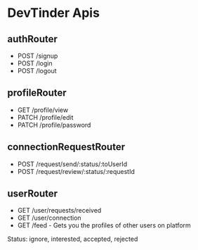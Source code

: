 # DevTinder Apis

## authRouter

- POST /signup
- POST /login
- POST /logout

## profileRouter

- GET /profile/view
- PATCH /profile/edit
- PATCH /profile/password

## connectionRequestRouter

- POST /request/send/:status/:toUserId
- POST /request/review/:status/:requestId

## userRouter

- GET /user/requests/received
- GET /user/connection
- GET /feed - Gets you the profiles of other users on platform

Status: ignore, interested, accepted, rejected
